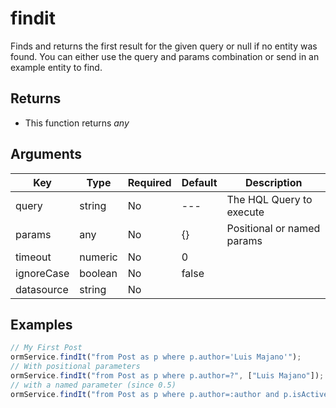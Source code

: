 # findit

Finds and returns the first result for the given query or null if no entity was found. You can either use the query and params combination or send in an example entity to find.

## Returns

* This function returns _any_

## Arguments

| Key        | Type    | Required | Default | Description                |
| ---------- | ------- | -------- | ------- | -------------------------- |
| query      | string  | No       | ---     | The HQL Query to execute   |
| params     | any     | No       | {}      | Positional or named params |
| timeout    | numeric | No       | 0       |                            |
| ignoreCase | boolean | No       | false   |                            |
| datasource | string  | No       |         |                            |

## Examples

```javascript
// My First Post
ormService.findIt("from Post as p where p.author='Luis Majano'");
// With positional parameters
ormService.findIt("from Post as p where p.author=?", ["Luis Majano"]);
// with a named parameter (since 0.5)
ormService.findIt("from Post as p where p.author=:author and p.isActive=:active", { author="Luis Majano",active=true} );
```

